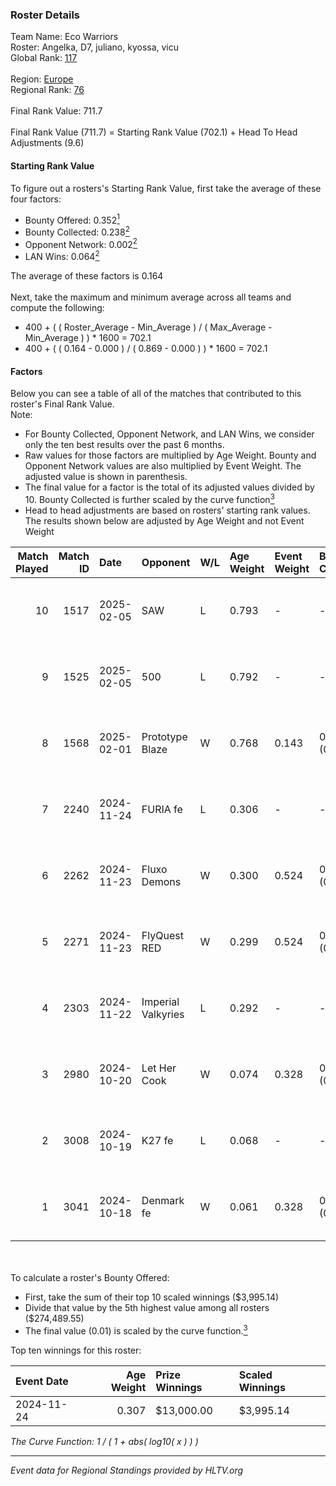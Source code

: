 ### Roster Details<br />
Team Name: Eco Warriors<br />
Roster: Angelka, D7, juliano, kyossa, vicu<br />
Global Rank: [117](../../standings_global_2025_04_07.md)<br />
<br />
Region: [Europe]( ../../standings_europe_2025_04_07.md)<br />
Regional Rank: [76]( ../../standings_europe_2025_04_07.md)<br />
<br />
Final Rank Value:  711.7<br />
<br />
Final Rank Value (711.7) = Starting Rank Value (702.1) + Head To Head Adjustments (9.6)<br />

#### Starting Rank Value<br />
To figure out a rosters's Starting Rank Value, first take the average of these four factors:<br />
- Bounty Offered: 0.352[<sup>1</sup>](#table2)
- Bounty Collected: 0.238[<sup>2</sup>](#table1)
- Opponent Network: 0.002[<sup>2</sup>](#table1)
- LAN Wins: 0.064[<sup>2</sup>](#table1)

The average of these factors is 0.164<br />
<br />
Next, take the maximum and minimum average across all teams and compute the following:<br />
- 400 + ( ( Roster_Average - Min_Average ) / ( Max_Average - Min_Average ) ) * 1600 = 702.1
- 400 + ( ( 0.164 - 0.000 ) / ( 0.869 - 0.000 ) ) * 1600 = 702.1


#### Factors<br />
Below you can see a table of all of the matches that contributed to this roster's Final Rank Value.<br />
Note:<br />

- For Bounty Collected, Opponent Network, and LAN Wins, we consider only the ten best results over the past 6 months.
- Raw values for those factors are multiplied by Age Weight. Bounty and Opponent Network values are also multiplied by Event Weight. The adjusted value is shown in parenthesis.
- The final value for a factor is the total of its adjusted values divided by 10. Bounty Collected is further scaled by the curve function[<sup>3</sup>](#curveFunction)
- Head to head adjustments are based on rosters' starting rank values. The results shown below are adjusted by Age Weight and not Event Weight
<span id="table1"></span><br />


| Match Played | Match ID | Date       | Opponent           | W/L | Age Weight | Event Weight | Bounty Collected | Opponent Network | LAN Wins  | H2H Adj. | Roster                             |
| -: | -: | :- | :- | :- | :- | :- | :- | :- | :- | -: | :- |
|           10 |     1517 | 2025-02-05 | SAW                | L   | 0.793      | -            | -                | -                | -         |    -0.79 | Angelka, D7, juliano, kyossa, vicu |
|            9 |     1525 | 2025-02-05 | 500                | L   | 0.792      | -            | -                | -                | -         |    -4.43 | Angelka, D7, juliano, kyossa, vicu |
|            8 |     1568 | 2025-02-01 | Prototype Blaze    | W   | 0.768      | 0.143        | 0.035 (0.004)    | 0.091 (0.010)    | 0 (0.000) |    13.00 | D7, juliano, kyossa, vicu, wieenN  |
|            7 |     2240 | 2024-11-24 | FURIA fe           | L   | 0.306      | -            | -                | -                | -         |    -3.28 | Angelka, ASTRA, D7, Hanka, vicu    |
|            6 |     2262 | 2024-11-23 | Fluxo Demons       | W   | 0.300      | 0.524        | 0.010 (0.002)    | 0.034 (0.005)    | 1 (0.300) |     4.37 | Angelka, ASTRA, D7, Hanka, vicu    |
|            5 |     2271 | 2024-11-23 | FlyQuest RED       | W   | 0.299      | 0.524        | 0.004 (0.001)    | 0.003 (0.001)    | 1 (0.299) |     3.39 | Angelka, ASTRA, D7, Hanka, vicu    |
|            4 |     2303 | 2024-11-22 | Imperial Valkyries | L   | 0.292      | -            | -                | -                | -         |    -2.75 | Angelka, ASTRA, D7, Hanka, vicu    |
|            3 |     2980 | 2024-10-20 | Let Her Cook       | W   | 0.074      | 0.328        | 0.000 (0.000)    | 0.003 (0.000)    | 0 (0.000) |     0.80 | Angelka, ASTRA, D7, Hanka, vicu    |
|            2 |     3008 | 2024-10-19 | K27 fe             | L   | 0.068      | -            | -                | -                | -         |    -1.30 | Angelka, ASTRA, D7, Hanka, vicu    |
|            1 |     3041 | 2024-10-18 | Denmark fe         | W   | 0.061      | 0.328        | 0.005 (0.000)    | 0.024 (0.000)    | 0 (0.000) |     0.60 | Angelka, ASTRA, D7, Hanka, vicu    |

<br />
<span id="table2"></span><br />
To calculate a roster's Bounty Offered:<br />

- First, take the sum of their top 10 scaled winnings ($3,995.14)
- Divide that value by the 5th highest value among all rosters ($274,489.55)
- The final value (0.01) is scaled by the curve function.[<sup>3</sup>](#curveFunction)

Top ten winnings for this roster:<br />

| Event Date | Age Weight | Prize Winnings | Scaled Winnings |
| :- | -: | :- | :- |
| 2024-11-24 |      0.307 | $13,000.00     | $3,995.14       |


<span id="curveFunction"></span>_The Curve Function: 1 / ( 1 + abs( log10( x ) ) )_<br />

---
_Event data for Regional Standings provided by HLTV.org_<br />
